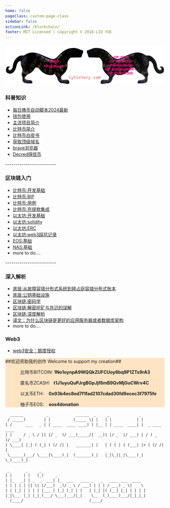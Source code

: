 ```yaml
---
home: false
pageClass: custom-page-class
sidebar: false
actionLink: /blockchain/
footer: MIT Licensed | Copyright © 2018-LIU YUE
---
```


<img class="header" src="/docs/docs_image/blockchain/bitcoin.png"/>
<!--Private: <a href="https://github.com/lyhistory/learn_coding/blob/master/blockchain/courselist.md">课程列表</a>-->

<div>
    <h3>科普知识</h3>
	<ul>
		<li><a href="/docs/biography/makeliving/hunter/crypto" >每日撸币自动脚本2024最新</a></li>
		<li><a href="/docs/blockchain/wallets" >钱包使用</a></li>
		<li><a href="/docs/blockchain/ecosystem/crypto" >主流项目简介</a></li>
        <li><a href="/docs/blockchain/btc/btc_intro" >比特币简介</a></li>
        <li><a href="/docs/resources/bitcoin.pdf" >比特币白皮书</a></li>
        <li><a href="/docs/blockchain/ecosystem/namebase_hns">获取顶级域名</a></li>
		<li><a href="/docs/blockchain/ecosystem/brave_browser">brave浏览器</a></li>
		<li><a href="/docs/blockchain/ecosystem/decred" >Decred得信币</a></li>
	</ul>
    <p>-------------------------</p>
	<h3>区块链入门</h3>
	<ul>
		<li><a href="/docs/blockchain/btc/btc_dev">比特币:开发基础</a></li>
		<li><a href="/docs/blockchain/btc/btc_bip">比特币:BIP</a></li>
		<li><a href="/docs/blockchain/btc/btc_dev_usecase">比特币:用例</a></li>
		<li><a href="/docs/blockchain/btc/btc_payment_integrate">比特币:充提款集成</a></li>
		<li><a href="/docs/blockchain/ethereum/eth_dev">以太坊:开发基础</a></li>
		<li><a href="/docs/blockchain/ethereum/eth_solidity">以太坊:solidity</a></li>
		<li><a href="/docs/blockchain/ethereum/eth_erc">以太坊:ERC</a></li>
		<li><a href="/docs/blockchain/ethereum/eth_web3">以太坊:web3踩坑记录</a></li>
		<li><a href="/docs/blockchain/ecosystem/eos_dev">EOS:基础</a></li>
		<li><a href="/docs/blockchain/ecosystem/nas_dev">NAS:基础</a></li>
		<li>more to do....</li>
	</ul>
	<p>-------------------------</p>
	<h3>深入解析</h3>
	<ul>
		<li><a href="/docs/software/highlevel/distrubuted_system" >底层:从故障容错分布式系统到拜占庭容错分布式账本</a></li>
		<li><a href="/docs/software/highlevel/publickeyinfrastructure">底层:公钥基础设施</a></li>
		<li><a href="/docs/blockchain/blockchain_cryptography" >区块链:密码学</a></li>
		<li><a href="/docs/blockchain/blockchain_consensus" >区块链:解密挖矿与共识的误解</a></li>
		<li><a href="/docs/blockchain/blockchain_indepth">区块链:深度解析</a></li>
		<!--<li><a href="/docs/blockchain/btc/btc_indepth">比特币:深度解析</a></li>-->
		<!--<li><a href="/docs/blockchain/ethereum/eth_indepth">以太坊:深度解析</a></li>-->
		<!--<li><a href="/docs/blockchain/ethereum/eth_security">以太坊:安全解析</a></li>-->
		<li><a href="/docs/blockchain/blockchain_as_new_architecture" >译文：为什么区块链是更好的应用服务器或者数据库架构</a></li>
		<li>more to do....</li>
	</ul>
	<h3>Web3</h3>
	<ul>
		<li><a href="/docs/blockchain/web3/web3_security_approval" >web3安全：额度授权</a></li>
	</ul>
</div>


<div style="background-color:bisque;">
	<span>##欢迎资助我的创作 Welcome to support my creation##</span>
	<ul>
		<ol>比特币BITCOIN:&nbsp;<strong>1No1oynpA9WQQkZUFCUoy6bq9P1ZTs9rA3</strong></ol>
		<ol>匿名币ZCASH:&nbsp;&nbsp;&nbsp;<strong>t1J1uyuQuPJrgBGpJjf8mB9QvMjGuCWrv4C</strong></ol>
		<ol>以太币ETH:&nbsp;&nbsp;&nbsp;&nbsp;<strong>0x93b4ec8ed7f1fad2107cdad30fd9ecec3f7975fe</strong></ol>
		<ol>柚子币EOS:&nbsp;&nbsp;&nbsp;&nbsp;<strong>eos4donation</strong></ol>
	</ul>
</div>


```
  ______          _            ______  _     _             _                
 / _____)        | |          (_____ \| |   | |           | |               
| /      ___   _ | | ____  ____ ____) ) |__ | | ____  ____| |  _ ____  ____ 
| |     / _ \ / || |/ _  )/ ___)_____/|  __)| |/ _  |/ ___) | / ) _  )/ ___)
| \____| |_| ( (_| ( (/ /| |   _______| |   | ( ( | ( (___| |< ( (/ /| |    
 \______)___/ \____|\____)_|  (_______)_|   |_|\_||_|\____)_| \_)____)_|    
                                                                            
 _       _     _                                                            
| |     | |   (_)     _                                                     
| |_   _| | _  _  ___| |_  ___   ____ _   _   ____ ___  ____                
| | | | | || \| |/___)  _)/ _ \ / ___) | | | / ___) _ \|    \               
| | |_| | | | | |___ | |_| |_| | |   | |_| |( (__| |_| | | | |              
|_|\__  |_| |_|_(___/ \___)___/|_|    \__  (_)____)___/|_|_|_|              
  (____/                             (____/                                 
```





